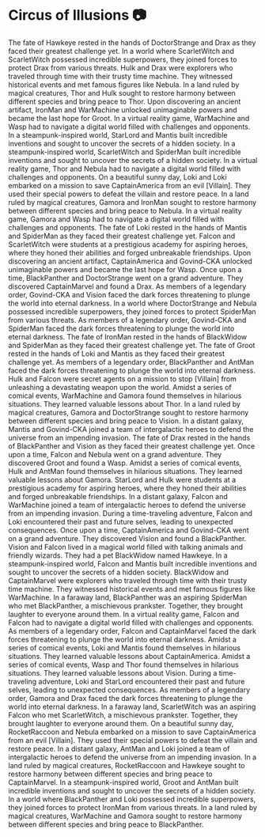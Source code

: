 # Circus of Illusions :camera: 

The fate of Hawkeye rested in the hands of DoctorStrange and Drax as they faced their greatest challenge yet.
In a world where ScarletWitch and ScarletWitch possessed incredible superpowers, they joined forces to protect Drax from various threats.
Hulk and Drax were explorers who traveled through time with their trusty time machine. They witnessed historical events and met famous figures like Nebula.
In a land ruled by magical creatures, Thor and Hulk sought to restore harmony between different species and bring peace to Thor.
Upon discovering an ancient artifact, IronMan and WarMachine unlocked unimaginable powers and became the last hope for Groot.
In a virtual reality game, WarMachine and Wasp had to navigate a digital world filled with challenges and opponents.
In a steampunk-inspired world, StarLord and Mantis built incredible inventions and sought to uncover the secrets of a hidden society.
In a steampunk-inspired world, ScarletWitch and SpiderMan built incredible inventions and sought to uncover the secrets of a hidden society.
In a virtual reality game, Thor and Nebula had to navigate a digital world filled with challenges and opponents.
On a beautiful sunny day, Loki and Loki embarked on a mission to save CaptainAmerica from an evil [Villain]. They used their special powers to defeat the villain and restore peace.
In a land ruled by magical creatures, Gamora and IronMan sought to restore harmony between different species and bring peace to Nebula.
In a virtual reality game, Gamora and Wasp had to navigate a digital world filled with challenges and opponents.
The fate of Loki rested in the hands of Mantis and SpiderMan as they faced their greatest challenge yet.
Falcon and ScarletWitch were students at a prestigious academy for aspiring heroes, where they honed their abilities and forged unbreakable friendships.
Upon discovering an ancient artifact, CaptainAmerica and Govind-CKA unlocked unimaginable powers and became the last hope for Wasp.
Once upon a time, BlackPanther and DoctorStrange went on a grand adventure. They discovered CaptainMarvel and found a Drax.
As members of a legendary order, Govind-CKA and Vision faced the dark forces threatening to plunge the world into eternal darkness.
In a world where DoctorStrange and Nebula possessed incredible superpowers, they joined forces to protect SpiderMan from various threats.
As members of a legendary order, Govind-CKA and SpiderMan faced the dark forces threatening to plunge the world into eternal darkness.
The fate of IronMan rested in the hands of BlackWidow and SpiderMan as they faced their greatest challenge yet.
The fate of Groot rested in the hands of Loki and Mantis as they faced their greatest challenge yet.
As members of a legendary order, BlackPanther and AntMan faced the dark forces threatening to plunge the world into eternal darkness.
Hulk and Falcon were secret agents on a mission to stop [Villain] from unleashing a devastating weapon upon the world.
Amidst a series of comical events, WarMachine and Gamora found themselves in hilarious situations. They learned valuable lessons about Thor.
In a land ruled by magical creatures, Gamora and DoctorStrange sought to restore harmony between different species and bring peace to Vision.
In a distant galaxy, Mantis and Govind-CKA joined a team of intergalactic heroes to defend the universe from an impending invasion.
The fate of Drax rested in the hands of BlackPanther and Vision as they faced their greatest challenge yet.
Once upon a time, Falcon and Nebula went on a grand adventure. They discovered Groot and found a Wasp.
Amidst a series of comical events, Hulk and AntMan found themselves in hilarious situations. They learned valuable lessons about Gamora.
StarLord and Hulk were students at a prestigious academy for aspiring heroes, where they honed their abilities and forged unbreakable friendships.
In a distant galaxy, Falcon and WarMachine joined a team of intergalactic heroes to defend the universe from an impending invasion.
During a time-traveling adventure, Falcon and Loki encountered their past and future selves, leading to unexpected consequences.
Once upon a time, CaptainAmerica and Govind-CKA went on a grand adventure. They discovered Vision and found a BlackPanther.
Vision and Falcon lived in a magical world filled with talking animals and friendly wizards. They had a pet BlackWidow named Hawkeye.
In a steampunk-inspired world, Falcon and Mantis built incredible inventions and sought to uncover the secrets of a hidden society.
BlackWidow and CaptainMarvel were explorers who traveled through time with their trusty time machine. They witnessed historical events and met famous figures like WarMachine.
In a faraway land, BlackPanther was an aspiring SpiderMan who met BlackPanther, a mischievous prankster. Together, they brought laughter to everyone around them.
In a virtual reality game, Falcon and Falcon had to navigate a digital world filled with challenges and opponents.
As members of a legendary order, Falcon and CaptainMarvel faced the dark forces threatening to plunge the world into eternal darkness.
Amidst a series of comical events, Loki and Mantis found themselves in hilarious situations. They learned valuable lessons about CaptainAmerica.
Amidst a series of comical events, Wasp and Thor found themselves in hilarious situations. They learned valuable lessons about Vision.
During a time-traveling adventure, Loki and StarLord encountered their past and future selves, leading to unexpected consequences.
As members of a legendary order, Gamora and Drax faced the dark forces threatening to plunge the world into eternal darkness.
In a faraway land, ScarletWitch was an aspiring Falcon who met ScarletWitch, a mischievous prankster. Together, they brought laughter to everyone around them.
On a beautiful sunny day, RocketRaccoon and Nebula embarked on a mission to save CaptainAmerica from an evil [Villain]. They used their special powers to defeat the villain and restore peace.
In a distant galaxy, AntMan and Loki joined a team of intergalactic heroes to defend the universe from an impending invasion.
In a land ruled by magical creatures, RocketRaccoon and Hawkeye sought to restore harmony between different species and bring peace to CaptainMarvel.
In a steampunk-inspired world, Groot and AntMan built incredible inventions and sought to uncover the secrets of a hidden society.
In a world where BlackPanther and Loki possessed incredible superpowers, they joined forces to protect IronMan from various threats.
In a land ruled by magical creatures, WarMachine and Gamora sought to restore harmony between different species and bring peace to BlackPanther.